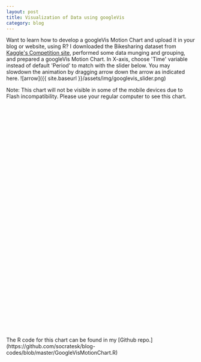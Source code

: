 ```yaml
---
layout: post
title: Visualization of Data using googleVis
category: blog
---
```


Want to learn how to develop a googleVis Motion Chart and upload it in your blog or website, using R? I downloaded the Bikesharing dataset from [Kaggle's Competition site](https://www.kaggle.com/c/bike-sharing-demand/data), performed some data munging and grouping, and prepared a googleVis Motion Chart. In  X-axis, choose 'Time' variable instead of  default 'Period' to match with the slider below. You may slowdown the animation by dragging arrow down the arrow as indicated here. ![arrow]({{ site.baseurl }}/assets/img/googlevis_slider.png)

Note: This chart will not be visible in some of the mobile devices due to Flash incompatibility. Please use your regular computer to see this chart.

<!-- MotionChart generated in R 3.2.2 by googleVis 0.6.0 package -->
<!-- Fri Sep 23 23:35:50 2016 -->

<!-- jsHeader -->
<script type="text/javascript">
 
// jsData 
function gvisDataMotionChartID20b0564f1d98 () {
var data = new google.visualization.DataTable();
var datajson =
[
 [
 "casual",
new Date(2011,0,1),
"casual",
1293861600,
331,
331 
],
[
 "casual",
new Date(2011,0,2),
"casual",
1293948000,
131,
131 
],
[
 "casual",
new Date(2011,0,3),
"casual",
1294034400,
120,
120 
],
[
 "casual",
new Date(2011,0,4),
"casual",
1294120800,
108,
108 
],
[
 "casual",
new Date(2011,0,5),
"casual",
1294207200,
82,
82 
],
[
 "casual",
new Date(2011,0,6),
"casual",
1294293600,
88,
88 
],
[
 "casual",
new Date(2011,0,7),
"casual",
1294380000,
148,
148 
],
[
 "casual",
new Date(2011,0,8),
"casual",
1294466400,
68,
68 
],
[
 "casual",
new Date(2011,0,9),
"casual",
1294552800,
54,
54 
],
[
 "casual",
new Date(2011,0,10),
"casual",
1294639200,
41,
41 
],
[
 "casual",
new Date(2011,0,11),
"casual",
1294725600,
43,
43 
],
[
 "casual",
new Date(2011,0,12),
"casual",
1294812000,
25,
25 
],
[
 "casual",
new Date(2011,0,13),
"casual",
1294898400,
38,
38 
],
[
 "casual",
new Date(2011,0,14),
"casual",
1294984800,
54,
54 
],
[
 "casual",
new Date(2011,0,15),
"casual",
1295071200,
222,
222 
],
[
 "casual",
new Date(2011,0,16),
"casual",
1295157600,
251,
251 
],
[
 "casual",
new Date(2011,0,17),
"casual",
1295244000,
117,
117 
],
[
 "casual",
new Date(2011,0,18),
"casual",
1295330400,
9,
9 
],
[
 "casual",
new Date(2011,0,19),
"casual",
1295416800,
78,
78 
],
[
 "casual",
new Date(2011,1,1),
"casual",
1296540000,
47,
47 
],
[
 "casual",
new Date(2011,1,2),
"casual",
1296626400,
72,
72 
],
[
 "casual",
new Date(2011,1,3),
"casual",
1296712800,
61,
61 
],
[
 "casual",
new Date(2011,1,4),
"casual",
1296799200,
88,
88 
],
[
 "casual",
new Date(2011,1,5),
"casual",
1296885600,
100,
100 
],
[
 "casual",
new Date(2011,1,6),
"casual",
1296972000,
354,
354 
],
[
 "casual",
new Date(2011,1,7),
"casual",
1297058400,
120,
120 
],
[
 "casual",
new Date(2011,1,8),
"casual",
1297144800,
64,
64 
],
[
 "casual",
new Date(2011,1,9),
"casual",
1297231200,
53,
53 
],
[
 "casual",
new Date(2011,1,10),
"casual",
1297317600,
47,
47 
],
[
 "casual",
new Date(2011,1,11),
"casual",
1297404000,
149,
149 
],
[
 "casual",
new Date(2011,1,12),
"casual",
1297490400,
288,
288 
],
[
 "casual",
new Date(2011,1,13),
"casual",
1297576800,
397,
397 
],
[
 "casual",
new Date(2011,1,14),
"casual",
1297663200,
208,
208 
],
[
 "casual",
new Date(2011,1,15),
"casual",
1297749600,
140,
140 
],
[
 "casual",
new Date(2011,1,16),
"casual",
1297836000,
218,
218 
],
[
 "casual",
new Date(2011,1,17),
"casual",
1297922400,
259,
259 
],
[
 "casual",
new Date(2011,1,18),
"casual",
1298008800,
579,
579 
],
[
 "casual",
new Date(2011,1,19),
"casual",
1298095200,
532,
532 
],
[
 "casual",
new Date(2011,2,1),
"casual",
1298959200,
137,
137 
],
[
 "casual",
new Date(2011,2,2),
"casual",
1299045600,
231,
231 
],
[
 "casual",
new Date(2011,2,3),
"casual",
1299132000,
123,
123 
],
[
 "casual",
new Date(2011,2,4),
"casual",
1299218400,
214,
214 
],
[
 "casual",
new Date(2011,2,5),
"casual",
1299304800,
640,
640 
],
[
 "casual",
new Date(2011,2,6),
"casual",
1299391200,
114,
114 
],
[
 "casual",
new Date(2011,2,7),
"casual",
1299477600,
244,
244 
],
[
 "casual",
new Date(2011,2,8),
"casual",
1299564000,
316,
316 
],
[
 "casual",
new Date(2011,2,9),
"casual",
1299650400,
191,
191 
],
[
 "casual",
new Date(2011,2,10),
"casual",
1299736800,
46,
46 
],
[
 "casual",
new Date(2011,2,11),
"casual",
1299823200,
247,
247 
],
[
 "casual",
new Date(2011,2,12),
"casual",
1299909600,
724,
724 
],
[
 "casual",
new Date(2011,2,13),
"casual",
1299996000,
982,
982 
],
[
 "casual",
new Date(2011,2,14),
"casual",
1300078800,
359,
359 
],
[
 "casual",
new Date(2011,2,15),
"casual",
1300165200,
289,
289 
],
[
 "casual",
new Date(2011,2,16),
"casual",
1300251600,
321,
321 
],
[
 "casual",
new Date(2011,2,17),
"casual",
1300338000,
424,
424 
],
[
 "casual",
new Date(2011,2,18),
"casual",
1300424400,
884,
884 
],
[
 "casual",
new Date(2011,2,19),
"casual",
1300510800,
1424,
1424 
],
[
 "casual",
new Date(2011,3,1),
"casual",
1301634000,
307,
307 
],
[
 "casual",
new Date(2011,3,2),
"casual",
1301720400,
898,
898 
],
[
 "casual",
new Date(2011,3,3),
"casual",
1301806800,
1651,
1651 
],
[
 "casual",
new Date(2011,3,4),
"casual",
1301893200,
734,
734 
],
[
 "casual",
new Date(2011,3,5),
"casual",
1301979600,
167,
167 
],
[
 "casual",
new Date(2011,3,6),
"casual",
1302066000,
413,
413 
],
[
 "casual",
new Date(2011,3,7),
"casual",
1302152400,
571,
571 
],
[
 "casual",
new Date(2011,3,8),
"casual",
1302238800,
172,
172 
],
[
 "casual",
new Date(2011,3,9),
"casual",
1302325200,
879,
879 
],
[
 "casual",
new Date(2011,3,10),
"casual",
1302411600,
1188,
1188 
],
[
 "casual",
new Date(2011,3,11),
"casual",
1302498000,
855,
855 
],
[
 "casual",
new Date(2011,3,12),
"casual",
1302584400,
257,
257 
],
[
 "casual",
new Date(2011,3,13),
"casual",
1302670800,
209,
209 
],
[
 "casual",
new Date(2011,3,14),
"casual",
1302757200,
529,
529 
],
[
 "casual",
new Date(2011,3,15),
"casual",
1302843600,
642,
642 
],
[
 "casual",
new Date(2011,3,16),
"casual",
1302930000,
121,
121 
],
[
 "casual",
new Date(2011,3,17),
"casual",
1303016400,
1558,
1558 
],
[
 "casual",
new Date(2011,3,18),
"casual",
1303102800,
669,
669 
],
[
 "casual",
new Date(2011,3,19),
"casual",
1303189200,
409,
409 
],
[
 "casual",
new Date(2011,4,1),
"casual",
1304226000,
1138,
1138 
],
[
 "casual",
new Date(2011,4,2),
"casual",
1304312400,
847,
847 
],
[
 "casual",
new Date(2011,4,3),
"casual",
1304398800,
603,
603 
],
[
 "casual",
new Date(2011,4,4),
"casual",
1304485200,
255,
255 
],
[
 "casual",
new Date(2011,4,5),
"casual",
1304571600,
614,
614 
],
[
 "casual",
new Date(2011,4,6),
"casual",
1304658000,
894,
894 
],
[
 "casual",
new Date(2011,4,7),
"casual",
1304744400,
1612,
1612 
],
[
 "casual",
new Date(2011,4,8),
"casual",
1304830800,
1401,
1401 
],
[
 "casual",
new Date(2011,4,9),
"casual",
1304917200,
664,
664 
],
[
 "casual",
new Date(2011,4,10),
"casual",
1305003600,
694,
694 
],
[
 "casual",
new Date(2011,4,11),
"casual",
1305090000,
550,
550 
],
[
 "casual",
new Date(2011,4,12),
"casual",
1305176400,
695,
695 
],
[
 "casual",
new Date(2011,4,13),
"casual",
1305262800,
692,
692 
],
[
 "casual",
new Date(2011,4,14),
"casual",
1305349200,
902,
902 
],
[
 "casual",
new Date(2011,4,15),
"casual",
1305435600,
1582,
1582 
],
[
 "casual",
new Date(2011,4,16),
"casual",
1305522000,
773,
773 
],
[
 "casual",
new Date(2011,4,17),
"casual",
1305608400,
678,
678 
],
[
 "casual",
new Date(2011,4,18),
"casual",
1305694800,
536,
536 
],
[
 "casual",
new Date(2011,4,19),
"casual",
1305781200,
735,
735 
],
[
 "casual",
new Date(2011,5,1),
"casual",
1306904400,
513,
513 
],
[
 "casual",
new Date(2011,5,2),
"casual",
1306990800,
736,
736 
],
[
 "casual",
new Date(2011,5,3),
"casual",
1307077200,
898,
898 
],
[
 "casual",
new Date(2011,5,4),
"casual",
1307163600,
1869,
1869 
],
[
 "casual",
new Date(2011,5,5),
"casual",
1307250000,
1685,
1685 
],
[
 "casual",
new Date(2011,5,6),
"casual",
1307336400,
673,
673 
],
[
 "casual",
new Date(2011,5,7),
"casual",
1307422800,
763,
763 
],
[
 "casual",
new Date(2011,5,8),
"casual",
1307509200,
676,
676 
],
[
 "casual",
new Date(2011,5,9),
"casual",
1307595600,
563,
563 
],
[
 "casual",
new Date(2011,5,10),
"casual",
1307682000,
815,
815 
],
[
 "casual",
new Date(2011,5,11),
"casual",
1307768400,
1729,
1729 
],
[
 "casual",
new Date(2011,5,12),
"casual",
1307854800,
1467,
1467 
],
[
 "casual",
new Date(2011,5,13),
"casual",
1307941200,
863,
863 
],
[
 "casual",
new Date(2011,5,14),
"casual",
1308027600,
727,
727 
],
[
 "casual",
new Date(2011,5,15),
"casual",
1308114000,
769,
769 
],
[
 "casual",
new Date(2011,5,16),
"casual",
1308200400,
545,
545 
],
[
 "casual",
new Date(2011,5,17),
"casual",
1308286800,
863,
863 
],
[
 "casual",
new Date(2011,5,18),
"casual",
1308373200,
1807,
1807 
],
[
 "casual",
new Date(2011,5,19),
"casual",
1308459600,
1639,
1639 
],
[
 "casual",
new Date(2011,6,1),
"casual",
1309496400,
1246,
1246 
],
[
 "casual",
new Date(2011,6,2),
"casual",
1309582800,
2204,
2204 
],
[
 "casual",
new Date(2011,6,3),
"casual",
1309669200,
2282,
2282 
],
[
 "casual",
new Date(2011,6,4),
"casual",
1309755600,
3065,
3065 
],
[
 "casual",
new Date(2011,6,5),
"casual",
1309842000,
1031,
1031 
],
[
 "casual",
new Date(2011,6,6),
"casual",
1309928400,
784,
784 
],
[
 "casual",
new Date(2011,6,7),
"casual",
1310014800,
754,
754 
],
[
 "casual",
new Date(2011,6,8),
"casual",
1310101200,
692,
692 
],
[
 "casual",
new Date(2011,6,9),
"casual",
1310187600,
1988,
1988 
],
[
 "casual",
new Date(2011,6,10),
"casual",
1310274000,
1743,
1743 
],
[
 "casual",
new Date(2011,6,11),
"casual",
1310360400,
723,
723 
],
[
 "casual",
new Date(2011,6,12),
"casual",
1310446800,
662,
662 
],
[
 "casual",
new Date(2011,6,13),
"casual",
1310533200,
748,
748 
],
[
 "casual",
new Date(2011,6,14),
"casual",
1310619600,
888,
888 
],
[
 "casual",
new Date(2011,6,15),
"casual",
1310706000,
1318,
1318 
],
[
 "casual",
new Date(2011,6,16),
"casual",
1310792400,
2418,
2418 
],
[
 "casual",
new Date(2011,6,17),
"casual",
1310878800,
2006,
2006 
],
[
 "casual",
new Date(2011,6,18),
"casual",
1310965200,
841,
841 
],
[
 "casual",
new Date(2011,6,19),
"casual",
1311051600,
752,
752 
],
[
 "casual",
new Date(2011,7,1),
"casual",
1312174800,
729,
729 
],
[
 "casual",
new Date(2011,7,2),
"casual",
1312261200,
801,
801 
],
[
 "casual",
new Date(2011,7,3),
"casual",
1312347600,
467,
467 
],
[
 "casual",
new Date(2011,7,4),
"casual",
1312434000,
799,
799 
],
[
 "casual",
new Date(2011,7,5),
"casual",
1312520400,
1023,
1023 
],
[
 "casual",
new Date(2011,7,6),
"casual",
1312606800,
1521,
1521 
],
[
 "casual",
new Date(2011,7,7),
"casual",
1312693200,
1298,
1298 
],
[
 "casual",
new Date(2011,7,8),
"casual",
1312779600,
846,
846 
],
[
 "casual",
new Date(2011,7,9),
"casual",
1312866000,
907,
907 
],
[
 "casual",
new Date(2011,7,10),
"casual",
1312952400,
884,
884 
],
[
 "casual",
new Date(2011,7,11),
"casual",
1313038800,
812,
812 
],
[
 "casual",
new Date(2011,7,12),
"casual",
1313125200,
1051,
1051 
],
[
 "casual",
new Date(2011,7,13),
"casual",
1313211600,
1504,
1504 
],
[
 "casual",
new Date(2011,7,14),
"casual",
1313298000,
1338,
1338 
],
[
 "casual",
new Date(2011,7,15),
"casual",
1313384400,
775,
775 
],
[
 "casual",
new Date(2011,7,16),
"casual",
1313470800,
721,
721 
],
[
 "casual",
new Date(2011,7,17),
"casual",
1313557200,
668,
668 
],
[
 "casual",
new Date(2011,7,18),
"casual",
1313643600,
639,
639 
],
[
 "casual",
new Date(2011,7,19),
"casual",
1313730000,
797,
797 
],
[
 "casual",
new Date(2011,8,1),
"casual",
1314853200,
783,
783 
],
[
 "casual",
new Date(2011,8,2),
"casual",
1314939600,
875,
875 
],
[
 "casual",
new Date(2011,8,3),
"casual",
1315026000,
1935,
1935 
],
[
 "casual",
new Date(2011,8,4),
"casual",
1315112400,
2521,
2521 
],
[
 "casual",
new Date(2011,8,5),
"casual",
1315198800,
1236,
1236 
],
[
 "casual",
new Date(2011,8,6),
"casual",
1315285200,
204,
204 
],
[
 "casual",
new Date(2011,8,7),
"casual",
1315371600,
118,
118 
],
[
 "casual",
new Date(2011,8,8),
"casual",
1315458000,
153,
153 
],
[
 "casual",
new Date(2011,8,9),
"casual",
1315544400,
417,
417 
],
[
 "casual",
new Date(2011,8,10),
"casual",
1315630800,
1750,
1750 
],
[
 "casual",
new Date(2011,8,11),
"casual",
1315717200,
1633,
1633 
],
[
 "casual",
new Date(2011,8,12),
"casual",
1315803600,
690,
690 
],
[
 "casual",
new Date(2011,8,13),
"casual",
1315890000,
701,
701 
],
[
 "casual",
new Date(2011,8,14),
"casual",
1315976400,
647,
647 
],
[
 "casual",
new Date(2011,8,15),
"casual",
1316062800,
428,
428 
],
[
 "casual",
new Date(2011,8,16),
"casual",
1316149200,
742,
742 
],
[
 "casual",
new Date(2011,8,17),
"casual",
1316235600,
1434,
1434 
],
[
 "casual",
new Date(2011,8,18),
"casual",
1316322000,
1353,
1353 
],
[
 "casual",
new Date(2011,8,19),
"casual",
1316408400,
691,
691 
],
[
 "casual",
new Date(2011,9,1),
"casual",
1317445200,
480,
480 
],
[
 "casual",
new Date(2011,9,2),
"casual",
1317531600,
616,
616 
],
[
 "casual",
new Date(2011,9,3),
"casual",
1317618000,
330,
330 
],
[
 "casual",
new Date(2011,9,4),
"casual",
1317704400,
486,
486 
],
[
 "casual",
new Date(2011,9,5),
"casual",
1317790800,
559,
559 
],
[
 "casual",
new Date(2011,9,6),
"casual",
1317877200,
639,
639 
],
[
 "casual",
new Date(2011,9,7),
"casual",
1317963600,
949,
949 
],
[
 "casual",
new Date(2011,9,8),
"casual",
1318050000,
2235,
2235 
],
[
 "casual",
new Date(2011,9,9),
"casual",
1318136400,
2397,
2397 
],
[
 "casual",
new Date(2011,9,10),
"casual",
1318222800,
1514,
1514 
],
[
 "casual",
new Date(2011,9,11),
"casual",
1318309200,
667,
667 
],
[
 "casual",
new Date(2011,9,12),
"casual",
1318395600,
217,
217 
],
[
 "casual",
new Date(2011,9,13),
"casual",
1318482000,
290,
290 
],
[
 "casual",
new Date(2011,9,14),
"casual",
1318568400,
529,
529 
],
[
 "casual",
new Date(2011,9,15),
"casual",
1318654800,
1899,
1899 
],
[
 "casual",
new Date(2011,9,16),
"casual",
1318741200,
1748,
1748 
],
[
 "casual",
new Date(2011,9,17),
"casual",
1318827600,
713,
713 
],
[
 "casual",
new Date(2011,9,18),
"casual",
1318914000,
637,
637 
],
[
 "casual",
new Date(2011,9,19),
"casual",
1319000400,
254,
254 
],
[
 "casual",
new Date(2011,10,1),
"casual",
1320123600,
410,
410 
],
[
 "casual",
new Date(2011,10,2),
"casual",
1320210000,
370,
370 
],
[
 "casual",
new Date(2011,10,3),
"casual",
1320296400,
318,
318 
],
[
 "casual",
new Date(2011,10,4),
"casual",
1320382800,
470,
470 
],
[
 "casual",
new Date(2011,10,5),
"casual",
1320469200,
1156,
1156 
],
[
 "casual",
new Date(2011,10,6),
"casual",
1320555600,
952,
952 
],
[
 "casual",
new Date(2011,10,7),
"casual",
1320645600,
373,
373 
],
[
 "casual",
new Date(2011,10,8),
"casual",
1320732000,
376,
376 
],
[
 "casual",
new Date(2011,10,9),
"casual",
1320818400,
305,
305 
],
[
 "casual",
new Date(2011,10,10),
"casual",
1320904800,
190,
190 
],
[
 "casual",
new Date(2011,10,11),
"casual",
1320991200,
440,
440 
],
[
 "casual",
new Date(2011,10,12),
"casual",
1321077600,
1275,
1275 
],
[
 "casual",
new Date(2011,10,13),
"casual",
1321164000,
1004,
1004 
],
[
 "casual",
new Date(2011,10,14),
"casual",
1321250400,
595,
595 
],
[
 "casual",
new Date(2011,10,15),
"casual",
1321336800,
449,
449 
],
[
 "casual",
new Date(2011,10,16),
"casual",
1321423200,
145,
145 
],
[
 "casual",
new Date(2011,10,17),
"casual",
1321509600,
139,
139 
],
[
 "casual",
new Date(2011,10,18),
"casual",
1321596000,
245,
245 
],
[
 "casual",
new Date(2011,10,19),
"casual",
1321682400,
943,
943 
],
[
 "casual",
new Date(2011,11,1),
"casual",
1322719200,
182,
182 
],
[
 "casual",
new Date(2011,11,2),
"casual",
1322805600,
268,
268 
],
[
 "casual",
new Date(2011,11,3),
"casual",
1322892000,
706,
706 
],
[
 "casual",
new Date(2011,11,4),
"casual",
1322978400,
634,
634 
],
[
 "casual",
new Date(2011,11,5),
"casual",
1323064800,
233,
233 
],
[
 "casual",
new Date(2011,11,6),
"casual",
1323151200,
126,
126 
],
[
 "casual",
new Date(2011,11,7),
"casual",
1323237600,
50,
50 
],
[
 "casual",
new Date(2011,11,8),
"casual",
1323324000,
150,
150 
],
[
 "casual",
new Date(2011,11,9),
"casual",
1323410400,
261,
261 
],
[
 "casual",
new Date(2011,11,10),
"casual",
1323496800,
502,
502 
],
[
 "casual",
new Date(2011,11,11),
"casual",
1323583200,
377,
377 
],
[
 "casual",
new Date(2011,11,12),
"casual",
1323669600,
143,
143 
],
[
 "casual",
new Date(2011,11,13),
"casual",
1323756000,
155,
155 
],
[
 "casual",
new Date(2011,11,14),
"casual",
1323842400,
178,
178 
],
[
 "casual",
new Date(2011,11,15),
"casual",
1323928800,
181,
181 
],
[
 "casual",
new Date(2011,11,16),
"casual",
1324015200,
178,
178 
],
[
 "casual",
new Date(2011,11,17),
"casual",
1324101600,
275,
275 
],
[
 "casual",
new Date(2011,11,18),
"casual",
1324188000,
220,
220 
],
[
 "casual",
new Date(2011,11,19),
"casual",
1324274400,
260,
260 
],
[
 "casual",
new Date(2012,0,1),
"casual",
1325397600,
686,
686 
],
[
 "casual",
new Date(2012,0,2),
"casual",
1325484000,
244,
244 
],
[
 "casual",
new Date(2012,0,3),
"casual",
1325570400,
89,
89 
],
[
 "casual",
new Date(2012,0,4),
"casual",
1325656800,
95,
95 
],
[
 "casual",
new Date(2012,0,5),
"casual",
1325743200,
140,
140 
],
[
 "casual",
new Date(2012,0,6),
"casual",
1325829600,
307,
307 
],
[
 "casual",
new Date(2012,0,7),
"casual",
1325916000,
1070,
1070 
],
[
 "casual",
new Date(2012,0,8),
"casual",
1326002400,
599,
599 
],
[
 "casual",
new Date(2012,0,9),
"casual",
1326088800,
106,
106 
],
[
 "casual",
new Date(2012,0,10),
"casual",
1326175200,
173,
173 
],
[
 "casual",
new Date(2012,0,11),
"casual",
1326261600,
92,
92 
],
[
 "casual",
new Date(2012,0,12),
"casual",
1326348000,
269,
269 
],
[
 "casual",
new Date(2012,0,13),
"casual",
1326434400,
174,
174 
],
[
 "casual",
new Date(2012,0,14),
"casual",
1326520800,
333,
333 
],
[
 "casual",
new Date(2012,0,15),
"casual",
1326607200,
284,
284 
],
[
 "casual",
new Date(2012,0,16),
"casual",
1326693600,
217,
217 
],
[
 "casual",
new Date(2012,0,17),
"casual",
1326780000,
127,
127 
],
[
 "casual",
new Date(2012,0,18),
"casual",
1326866400,
109,
109 
],
[
 "casual",
new Date(2012,0,19),
"casual",
1326952800,
130,
130 
],
[
 "casual",
new Date(2012,1,1),
"casual",
1328076000,
304,
304 
],
[
 "casual",
new Date(2012,1,2),
"casual",
1328162400,
190,
190 
],
[
 "casual",
new Date(2012,1,3),
"casual",
1328248800,
310,
310 
],
[
 "casual",
new Date(2012,1,4),
"casual",
1328335200,
384,
384 
],
[
 "casual",
new Date(2012,1,5),
"casual",
1328421600,
318,
318 
],
[
 "casual",
new Date(2012,1,6),
"casual",
1328508000,
206,
206 
],
[
 "casual",
new Date(2012,1,7),
"casual",
1328594400,
199,
199 
],
[
 "casual",
new Date(2012,1,8),
"casual",
1328680800,
109,
109 
],
[
 "casual",
new Date(2012,1,9),
"casual",
1328767200,
163,
163 
],
[
 "casual",
new Date(2012,1,10),
"casual",
1328853600,
227,
227 
],
[
 "casual",
new Date(2012,1,11),
"casual",
1328940000,
192,
192 
],
[
 "casual",
new Date(2012,1,12),
"casual",
1329026400,
73,
73 
],
[
 "casual",
new Date(2012,1,13),
"casual",
1329112800,
94,
94 
],
[
 "casual",
new Date(2012,1,14),
"casual",
1329199200,
135,
135 
],
[
 "casual",
new Date(2012,1,15),
"casual",
1329285600,
141,
141 
],
[
 "casual",
new Date(2012,1,16),
"casual",
1329372000,
74,
74 
],
[
 "casual",
new Date(2012,1,17),
"casual",
1329458400,
349,
349 
],
[
 "casual",
new Date(2012,1,18),
"casual",
1329544800,
1435,
1435 
],
[
 "casual",
new Date(2012,1,19),
"casual",
1329631200,
618,
618 
],
[
 "casual",
new Date(2012,2,1),
"casual",
1330581600,
325,
325 
],
[
 "casual",
new Date(2012,2,2),
"casual",
1330668000,
246,
246 
],
[
 "casual",
new Date(2012,2,3),
"casual",
1330754400,
956,
956 
],
[
 "casual",
new Date(2012,2,4),
"casual",
1330840800,
710,
710 
],
[
 "casual",
new Date(2012,2,5),
"casual",
1330927200,
203,
203 
],
[
 "casual",
new Date(2012,2,6),
"casual",
1331013600,
221,
221 
],
[
 "casual",
new Date(2012,2,7),
"casual",
1331100000,
432,
432 
],
[
 "casual",
new Date(2012,2,8),
"casual",
1331186400,
486,
486 
],
[
 "casual",
new Date(2012,2,9),
"casual",
1331272800,
447,
447 
],
[
 "casual",
new Date(2012,2,10),
"casual",
1331359200,
968,
968 
],
[
 "casual",
new Date(2012,2,11),
"casual",
1331445600,
1658,
1658 
],
[
 "casual",
new Date(2012,2,12),
"casual",
1331528400,
838,
838 
],
[
 "casual",
new Date(2012,2,13),
"casual",
1331614800,
762,
762 
],
[
 "casual",
new Date(2012,2,14),
"casual",
1331701200,
997,
997 
],
[
 "casual",
new Date(2012,2,15),
"casual",
1331787600,
1005,
1005 
],
[
 "casual",
new Date(2012,2,16),
"casual",
1331874000,
548,
548 
],
[
 "casual",
new Date(2012,2,17),
"casual",
1331960400,
3155,
3155 
],
[
 "casual",
new Date(2012,2,18),
"casual",
1332046800,
2207,
2207 
],
[
 "casual",
new Date(2012,2,19),
"casual",
1332133200,
982,
982 
],
[
 "casual",
new Date(2012,3,1),
"casual",
1333256400,
2347,
2347 
],
[
 "casual",
new Date(2012,3,2),
"casual",
1333342800,
1208,
1208 
],
[
 "casual",
new Date(2012,3,3),
"casual",
1333429200,
1348,
1348 
],
[
 "casual",
new Date(2012,3,4),
"casual",
1333515600,
1058,
1058 
],
[
 "casual",
new Date(2012,3,5),
"casual",
1333602000,
1192,
1192 
],
[
 "casual",
new Date(2012,3,6),
"casual",
1333688400,
1807,
1807 
],
[
 "casual",
new Date(2012,3,7),
"casual",
1333774800,
3252,
3252 
],
[
 "casual",
new Date(2012,3,8),
"casual",
1333861200,
2230,
2230 
],
[
 "casual",
new Date(2012,3,9),
"casual",
1333947600,
905,
905 
],
[
 "casual",
new Date(2012,3,10),
"casual",
1334034000,
819,
819 
],
[
 "casual",
new Date(2012,3,11),
"casual",
1334120400,
482,
482 
],
[
 "casual",
new Date(2012,3,12),
"casual",
1334206800,
663,
663 
],
[
 "casual",
new Date(2012,3,13),
"casual",
1334293200,
1252,
1252 
],
[
 "casual",
new Date(2012,3,14),
"casual",
1334379600,
2795,
2795 
],
[
 "casual",
new Date(2012,3,15),
"casual",
1334466000,
2846,
2846 
],
[
 "casual",
new Date(2012,3,16),
"casual",
1334552400,
1198,
1198 
],
[
 "casual",
new Date(2012,3,17),
"casual",
1334638800,
989,
989 
],
[
 "casual",
new Date(2012,3,18),
"casual",
1334725200,
347,
347 
],
[
 "casual",
new Date(2012,3,19),
"casual",
1334811600,
846,
846 
],
[
 "casual",
new Date(2012,4,1),
"casual",
1335848400,
653,
653 
],
[
 "casual",
new Date(2012,4,2),
"casual",
1335934800,
667,
667 
],
[
 "casual",
new Date(2012,4,3),
"casual",
1336021200,
764,
764 
],
[
 "casual",
new Date(2012,4,4),
"casual",
1336107600,
1069,
1069 
],
[
 "casual",
new Date(2012,4,5),
"casual",
1336194000,
2496,
2496 
],
[
 "casual",
new Date(2012,4,6),
"casual",
1336280400,
2135,
2135 
],
[
 "casual",
new Date(2012,4,7),
"casual",
1336366800,
1008,
1008 
],
[
 "casual",
new Date(2012,4,8),
"casual",
1336453200,
738,
738 
],
[
 "casual",
new Date(2012,4,9),
"casual",
1336539600,
620,
620 
],
[
 "casual",
new Date(2012,4,10),
"casual",
1336626000,
1026,
1026 
],
[
 "casual",
new Date(2012,4,11),
"casual",
1336712400,
1319,
1319 
],
[
 "casual",
new Date(2012,4,12),
"casual",
1336798800,
2622,
2622 
],
[
 "casual",
new Date(2012,4,13),
"casual",
1336885200,
2172,
2172 
],
[
 "casual",
new Date(2012,4,14),
"casual",
1336971600,
342,
342 
],
[
 "casual",
new Date(2012,4,15),
"casual",
1337058000,
625,
625 
],
[
 "casual",
new Date(2012,4,16),
"casual",
1337144400,
991,
991 
],
[
 "casual",
new Date(2012,4,17),
"casual",
1337230800,
1242,
1242 
],
[
 "casual",
new Date(2012,4,18),
"casual",
1337317200,
1521,
1521 
],
[
 "casual",
new Date(2012,4,19),
"casual",
1337403600,
3410,
3410 
],
[
 "casual",
new Date(2012,5,1),
"casual",
1338526800,
533,
533 
],
[
 "casual",
new Date(2012,5,2),
"casual",
1338613200,
2795,
2795 
],
[
 "casual",
new Date(2012,5,3),
"casual",
1338699600,
2494,
2494 
],
[
 "casual",
new Date(2012,5,4),
"casual",
1338786000,
1071,
1071 
],
[
 "casual",
new Date(2012,5,5),
"casual",
1338872400,
968,
968 
],
[
 "casual",
new Date(2012,5,6),
"casual",
1338958800,
1027,
1027 
],
[
 "casual",
new Date(2012,5,7),
"casual",
1339045200,
1038,
1038 
],
[
 "casual",
new Date(2012,5,8),
"casual",
1339131600,
1488,
1488 
],
[
 "casual",
new Date(2012,5,9),
"casual",
1339218000,
2708,
2708 
],
[
 "casual",
new Date(2012,5,10),
"casual",
1339304400,
2224,
2224 
],
[
 "casual",
new Date(2012,5,11),
"casual",
1339390800,
1017,
1017 
],
[
 "casual",
new Date(2012,5,12),
"casual",
1339477200,
477,
477 
],
[
 "casual",
new Date(2012,5,13),
"casual",
1339563600,
1173,
1173 
],
[
 "casual",
new Date(2012,5,14),
"casual",
1339650000,
1180,
1180 
],
[
 "casual",
new Date(2012,5,15),
"casual",
1339736400,
1563,
1563 
],
[
 "casual",
new Date(2012,5,16),
"casual",
1339822800,
2963,
2963 
],
[
 "casual",
new Date(2012,5,17),
"casual",
1339909200,
2634,
2634 
],
[
 "casual",
new Date(2012,5,18),
"casual",
1339995600,
653,
653 
],
[
 "casual",
new Date(2012,5,19),
"casual",
1340082000,
968,
968 
],
[
 "casual",
new Date(2012,6,1),
"casual",
1341118800,
1421,
1421 
],
[
 "casual",
new Date(2012,6,2),
"casual",
1341205200,
904,
904 
],
[
 "casual",
new Date(2012,6,3),
"casual",
1341291600,
1052,
1052 
],
[
 "casual",
new Date(2012,6,4),
"casual",
1341378000,
2562,
2562 
],
[
 "casual",
new Date(2012,6,5),
"casual",
1341464400,
1405,
1405 
],
[
 "casual",
new Date(2012,6,6),
"casual",
1341550800,
1366,
1366 
],
[
 "casual",
new Date(2012,6,7),
"casual",
1341637200,
1448,
1448 
],
[
 "casual",
new Date(2012,6,8),
"casual",
1341723600,
1203,
1203 
],
[
 "casual",
new Date(2012,6,9),
"casual",
1341810000,
998,
998 
],
[
 "casual",
new Date(2012,6,10),
"casual",
1341896400,
954,
954 
],
[
 "casual",
new Date(2012,6,11),
"casual",
1341982800,
975,
975 
],
[
 "casual",
new Date(2012,6,12),
"casual",
1342069200,
1032,
1032 
],
[
 "casual",
new Date(2012,6,13),
"casual",
1342155600,
1511,
1511 
],
[
 "casual",
new Date(2012,6,14),
"casual",
1342242000,
2355,
2355 
],
[
 "casual",
new Date(2012,6,15),
"casual",
1342328400,
1920,
1920 
],
[
 "casual",
new Date(2012,6,16),
"casual",
1342414800,
1088,
1088 
],
[
 "casual",
new Date(2012,6,17),
"casual",
1342501200,
921,
921 
],
[
 "casual",
new Date(2012,6,18),
"casual",
1342587600,
799,
799 
],
[
 "casual",
new Date(2012,6,19),
"casual",
1342674000,
888,
888 
],
[
 "casual",
new Date(2012,7,1),
"casual",
1343797200,
1074,
1074 
],
[
 "casual",
new Date(2012,7,2),
"casual",
1343883600,
983,
983 
],
[
 "casual",
new Date(2012,7,3),
"casual",
1343970000,
1328,
1328 
],
[
 "casual",
new Date(2012,7,4),
"casual",
1344056400,
2345,
2345 
],
[
 "casual",
new Date(2012,7,5),
"casual",
1344142800,
1707,
1707 
],
[
 "casual",
new Date(2012,7,6),
"casual",
1344229200,
1233,
1233 
],
[
 "casual",
new Date(2012,7,7),
"casual",
1344315600,
1278,
1278 
],
[
 "casual",
new Date(2012,7,8),
"casual",
1344402000,
1263,
1263 
],
[
 "casual",
new Date(2012,7,9),
"casual",
1344488400,
1196,
1196 
],
[
 "casual",
new Date(2012,7,10),
"casual",
1344574800,
1065,
1065 
],
[
 "casual",
new Date(2012,7,11),
"casual",
1344661200,
2247,
2247 
],
[
 "casual",
new Date(2012,7,12),
"casual",
1344747600,
2182,
2182 
],
[
 "casual",
new Date(2012,7,13),
"casual",
1344834000,
1207,
1207 
],
[
 "casual",
new Date(2012,7,14),
"casual",
1344920400,
1128,
1128 
],
[
 "casual",
new Date(2012,7,15),
"casual",
1345006800,
1198,
1198 
],
[
 "casual",
new Date(2012,7,16),
"casual",
1345093200,
1338,
1338 
],
[
 "casual",
new Date(2012,7,17),
"casual",
1345179600,
1483,
1483 
],
[
 "casual",
new Date(2012,7,18),
"casual",
1345266000,
2827,
2827 
],
[
 "casual",
new Date(2012,7,19),
"casual",
1345352400,
1208,
1208 
],
[
 "casual",
new Date(2012,8,1),
"casual",
1346475600,
2352,
2352 
],
[
 "casual",
new Date(2012,8,2),
"casual",
1346562000,
2613,
2613 
],
[
 "casual",
new Date(2012,8,3),
"casual",
1346648400,
1965,
1965 
],
[
 "casual",
new Date(2012,8,4),
"casual",
1346734800,
867,
867 
],
[
 "casual",
new Date(2012,8,5),
"casual",
1346821200,
832,
832 
],
[
 "casual",
new Date(2012,8,6),
"casual",
1346907600,
611,
611 
],
[
 "casual",
new Date(2012,8,7),
"casual",
1346994000,
1045,
1045 
],
[
 "casual",
new Date(2012,8,8),
"casual",
1347080400,
1557,
1557 
],
[
 "casual",
new Date(2012,8,9),
"casual",
1347166800,
2570,
2570 
],
[
 "casual",
new Date(2012,8,10),
"casual",
1347253200,
1118,
1118 
],
[
 "casual",
new Date(2012,8,11),
"casual",
1347339600,
1070,
1070 
],
[
 "casual",
new Date(2012,8,12),
"casual",
1347426000,
1050,
1050 
],
[
 "casual",
new Date(2012,8,13),
"casual",
1347512400,
1054,
1054 
],
[
 "casual",
new Date(2012,8,14),
"casual",
1347598800,
1379,
1379 
],
[
 "casual",
new Date(2012,8,15),
"casual",
1347685200,
3160,
3160 
],
[
 "casual",
new Date(2012,8,16),
"casual",
1347771600,
2166,
2166 
],
[
 "casual",
new Date(2012,8,17),
"casual",
1347858000,
1022,
1022 
],
[
 "casual",
new Date(2012,8,18),
"casual",
1347944400,
371,
371 
],
[
 "casual",
new Date(2012,8,19),
"casual",
1348030800,
788,
788 
],
[
 "casual",
new Date(2012,9,1),
"casual",
1349067600,
763,
763 
],
[
 "casual",
new Date(2012,9,2),
"casual",
1349154000,
315,
315 
],
[
 "casual",
new Date(2012,9,3),
"casual",
1349240400,
728,
728 
],
[
 "casual",
new Date(2012,9,4),
"casual",
1349326800,
891,
891 
],
[
 "casual",
new Date(2012,9,5),
"casual",
1349413200,
1516,
1516 
],
[
 "casual",
new Date(2012,9,6),
"casual",
1349499600,
3031,
3031 
],
[
 "casual",
new Date(2012,9,7),
"casual",
1349586000,
781,
781 
],
[
 "casual",
new Date(2012,9,8),
"casual",
1349672400,
874,
874 
],
[
 "casual",
new Date(2012,9,9),
"casual",
1349758800,
601,
601 
],
[
 "casual",
new Date(2012,9,10),
"casual",
1349845200,
780,
780 
],
[
 "casual",
new Date(2012,9,11),
"casual",
1349931600,
834,
834 
],
[
 "casual",
new Date(2012,9,12),
"casual",
1350018000,
1060,
1060 
],
[
 "casual",
new Date(2012,9,13),
"casual",
1350104400,
2252,
2252 
],
[
 "casual",
new Date(2012,9,14),
"casual",
1350190800,
2080,
2080 
],
[
 "casual",
new Date(2012,9,15),
"casual",
1350277200,
760,
760 
],
[
 "casual",
new Date(2012,9,16),
"casual",
1350363600,
922,
922 
],
[
 "casual",
new Date(2012,9,17),
"casual",
1350450000,
979,
979 
],
[
 "casual",
new Date(2012,9,18),
"casual",
1350536400,
1008,
1008 
],
[
 "casual",
new Date(2012,9,19),
"casual",
1350622800,
753,
753 
],
[
 "casual",
new Date(2012,10,1),
"casual",
1351746000,
466,
466 
],
[
 "casual",
new Date(2012,10,2),
"casual",
1351832400,
618,
618 
],
[
 "casual",
new Date(2012,10,3),
"casual",
1351918800,
1029,
1029 
],
[
 "casual",
new Date(2012,10,4),
"casual",
1352005200,
1201,
1201 
],
[
 "casual",
new Date(2012,10,5),
"casual",
1352095200,
378,
378 
],
[
 "casual",
new Date(2012,10,6),
"casual",
1352181600,
466,
466 
],
[
 "casual",
new Date(2012,10,7),
"casual",
1352268000,
326,
326 
],
[
 "casual",
new Date(2012,10,8),
"casual",
1352354400,
340,
340 
],
[
 "casual",
new Date(2012,10,9),
"casual",
1352440800,
709,
709 
],
[
 "casual",
new Date(2012,10,10),
"casual",
1352527200,
2090,
2090 
],
[
 "casual",
new Date(2012,10,11),
"casual",
1352613600,
2290,
2290 
],
[
 "casual",
new Date(2012,10,12),
"casual",
1352700000,
1097,
1097 
],
[
 "casual",
new Date(2012,10,13),
"casual",
1352786400,
327,
327 
],
[
 "casual",
new Date(2012,10,14),
"casual",
1352872800,
373,
373 
],
[
 "casual",
new Date(2012,10,15),
"casual",
1352959200,
320,
320 
],
[
 "casual",
new Date(2012,10,16),
"casual",
1353045600,
484,
484 
],
[
 "casual",
new Date(2012,10,17),
"casual",
1353132000,
1313,
1313 
],
[
 "casual",
new Date(2012,10,18),
"casual",
1353218400,
922,
922 
],
[
 "casual",
new Date(2012,10,19),
"casual",
1353304800,
449,
449 
],
[
 "casual",
new Date(2012,11,1),
"casual",
1354341600,
951,
951 
],
[
 "casual",
new Date(2012,11,2),
"casual",
1354428000,
892,
892 
],
[
 "casual",
new Date(2012,11,3),
"casual",
1354514400,
555,
555 
],
[
 "casual",
new Date(2012,11,4),
"casual",
1354600800,
551,
551 
],
[
 "casual",
new Date(2012,11,5),
"casual",
1354687200,
331,
331 
],
[
 "casual",
new Date(2012,11,6),
"casual",
1354773600,
340,
340 
],
[
 "casual",
new Date(2012,11,7),
"casual",
1354860000,
349,
349 
],
[
 "casual",
new Date(2012,11,8),
"casual",
1354946400,
1153,
1153 
],
[
 "casual",
new Date(2012,11,9),
"casual",
1355032800,
441,
441 
],
[
 "casual",
new Date(2012,11,10),
"casual",
1355119200,
329,
329 
],
[
 "casual",
new Date(2012,11,11),
"casual",
1355205600,
282,
282 
],
[
 "casual",
new Date(2012,11,12),
"casual",
1355292000,
310,
310 
],
[
 "casual",
new Date(2012,11,13),
"casual",
1355378400,
425,
425 
],
[
 "casual",
new Date(2012,11,14),
"casual",
1355464800,
429,
429 
],
[
 "casual",
new Date(2012,11,15),
"casual",
1355551200,
767,
767 
],
[
 "casual",
new Date(2012,11,16),
"casual",
1355637600,
538,
538 
],
[
 "casual",
new Date(2012,11,17),
"casual",
1355724000,
212,
212 
],
[
 "casual",
new Date(2012,11,18),
"casual",
1355810400,
433,
433 
],
[
 "casual",
new Date(2012,11,19),
"casual",
1355896800,
333,
333 
],
[
 "registered",
new Date(2011,0,1),
"registered",
1293861600,
654,
654 
],
[
 "registered",
new Date(2011,0,2),
"registered",
1293948000,
670,
670 
],
[
 "registered",
new Date(2011,0,3),
"registered",
1294034400,
1229,
1229 
],
[
 "registered",
new Date(2011,0,4),
"registered",
1294120800,
1454,
1454 
],
[
 "registered",
new Date(2011,0,5),
"registered",
1294207200,
1518,
1518 
],
[
 "registered",
new Date(2011,0,6),
"registered",
1294293600,
1518,
1518 
],
[
 "registered",
new Date(2011,0,7),
"registered",
1294380000,
1362,
1362 
],
[
 "registered",
new Date(2011,0,8),
"registered",
1294466400,
891,
891 
],
[
 "registered",
new Date(2011,0,9),
"registered",
1294552800,
768,
768 
],
[
 "registered",
new Date(2011,0,10),
"registered",
1294639200,
1280,
1280 
],
[
 "registered",
new Date(2011,0,11),
"registered",
1294725600,
1220,
1220 
],
[
 "registered",
new Date(2011,0,12),
"registered",
1294812000,
1137,
1137 
],
[
 "registered",
new Date(2011,0,13),
"registered",
1294898400,
1368,
1368 
],
[
 "registered",
new Date(2011,0,14),
"registered",
1294984800,
1367,
1367 
],
[
 "registered",
new Date(2011,0,15),
"registered",
1295071200,
1026,
1026 
],
[
 "registered",
new Date(2011,0,16),
"registered",
1295157600,
953,
953 
],
[
 "registered",
new Date(2011,0,17),
"registered",
1295244000,
883,
883 
],
[
 "registered",
new Date(2011,0,18),
"registered",
1295330400,
674,
674 
],
[
 "registered",
new Date(2011,0,19),
"registered",
1295416800,
1572,
1572 
],
[
 "registered",
new Date(2011,1,1),
"registered",
1296540000,
1313,
1313 
],
[
 "registered",
new Date(2011,1,2),
"registered",
1296626400,
1454,
1454 
],
[
 "registered",
new Date(2011,1,3),
"registered",
1296712800,
1489,
1489 
],
[
 "registered",
new Date(2011,1,4),
"registered",
1296799200,
1620,
1620 
],
[
 "registered",
new Date(2011,1,5),
"registered",
1296885600,
905,
905 
],
[
 "registered",
new Date(2011,1,6),
"registered",
1296972000,
1269,
1269 
],
[
 "registered",
new Date(2011,1,7),
"registered",
1297058400,
1592,
1592 
],
[
 "registered",
new Date(2011,1,8),
"registered",
1297144800,
1466,
1466 
],
[
 "registered",
new Date(2011,1,9),
"registered",
1297231200,
1552,
1552 
],
[
 "registered",
new Date(2011,1,10),
"registered",
1297317600,
1491,
1491 
],
[
 "registered",
new Date(2011,1,11),
"registered",
1297404000,
1597,
1597 
],
[
 "registered",
new Date(2011,1,12),
"registered",
1297490400,
1184,
1184 
],
[
 "registered",
new Date(2011,1,13),
"registered",
1297576800,
1192,
1192 
],
[
 "registered",
new Date(2011,1,14),
"registered",
1297663200,
1705,
1705 
],
[
 "registered",
new Date(2011,1,15),
"registered",
1297749600,
1675,
1675 
],
[
 "registered",
new Date(2011,1,16),
"registered",
1297836000,
1897,
1897 
],
[
 "registered",
new Date(2011,1,17),
"registered",
1297922400,
2216,
2216 
],
[
 "registered",
new Date(2011,1,18),
"registered",
1298008800,
2348,
2348 
],
[
 "registered",
new Date(2011,1,19),
"registered",
1298095200,
1103,
1103 
],
[
 "registered",
new Date(2011,2,1),
"registered",
1298959200,
1714,
1714 
],
[
 "registered",
new Date(2011,2,2),
"registered",
1299045600,
1903,
1903 
],
[
 "registered",
new Date(2011,2,3),
"registered",
1299132000,
1562,
1562 
],
[
 "registered",
new Date(2011,2,4),
"registered",
1299218400,
1730,
1730 
],
[
 "registered",
new Date(2011,2,5),
"registered",
1299304800,
1437,
1437 
],
[
 "registered",
new Date(2011,2,6),
"registered",
1299391200,
491,
491 
],
[
 "registered",
new Date(2011,2,7),
"registered",
1299477600,
1628,
1628 
],
[
 "registered",
new Date(2011,2,8),
"registered",
1299564000,
1817,
1817 
],
[
 "registered",
new Date(2011,2,9),
"registered",
1299650400,
1700,
1700 
],
[
 "registered",
new Date(2011,2,10),
"registered",
1299736800,
577,
577 
],
[
 "registered",
new Date(2011,2,11),
"registered",
1299823200,
1730,
1730 
],
[
 "registered",
new Date(2011,2,12),
"registered",
1299909600,
1408,
1408 
],
[
 "registered",
new Date(2011,2,13),
"registered",
1299996000,
1435,
1435 
],
[
 "registered",
new Date(2011,2,14),
"registered",
1300078800,
1687,
1687 
],
[
 "registered",
new Date(2011,2,15),
"registered",
1300165200,
1767,
1767 
],
[
 "registered",
new Date(2011,2,16),
"registered",
1300251600,
1871,
1871 
],
[
 "registered",
new Date(2011,2,17),
"registered",
1300338000,
2320,
2320 
],
[
 "registered",
new Date(2011,2,18),
"registered",
1300424400,
2355,
2355 
],
[
 "registered",
new Date(2011,2,19),
"registered",
1300510800,
1693,
1693 
],
[
 "registered",
new Date(2011,3,1),
"registered",
1301634000,
1920,
1920 
],
[
 "registered",
new Date(2011,3,2),
"registered",
1301720400,
1354,
1354 
],
[
 "registered",
new Date(2011,3,3),
"registered",
1301806800,
1598,
1598 
],
[
 "registered",
new Date(2011,3,4),
"registered",
1301893200,
2381,
2381 
],
[
 "registered",
new Date(2011,3,5),
"registered",
1301979600,
1628,
1628 
],
[
 "registered",
new Date(2011,3,6),
"registered",
1302066000,
2395,
2395 
],
[
 "registered",
new Date(2011,3,7),
"registered",
1302152400,
2570,
2570 
],
[
 "registered",
new Date(2011,3,8),
"registered",
1302238800,
1299,
1299 
],
[
 "registered",
new Date(2011,3,9),
"registered",
1302325200,
1576,
1576 
],
[
 "registered",
new Date(2011,3,10),
"registered",
1302411600,
1707,
1707 
],
[
 "registered",
new Date(2011,3,11),
"registered",
1302498000,
2493,
2493 
],
[
 "registered",
new Date(2011,3,12),
"registered",
1302584400,
1777,
1777 
],
[
 "registered",
new Date(2011,3,13),
"registered",
1302670800,
1953,
1953 
],
[
 "registered",
new Date(2011,3,14),
"registered",
1302757200,
2738,
2738 
],
[
 "registered",
new Date(2011,3,15),
"registered",
1302843600,
2484,
2484 
],
[
 "registered",
new Date(2011,3,16),
"registered",
1302930000,
674,
674 
],
[
 "registered",
new Date(2011,3,17),
"registered",
1303016400,
2186,
2186 
],
[
 "registered",
new Date(2011,3,18),
"registered",
1303102800,
2760,
2760 
],
[
 "registered",
new Date(2011,3,19),
"registered",
1303189200,
2795,
2795 
],
[
 "registered",
new Date(2011,4,1),
"registered",
1304226000,
2213,
2213 
],
[
 "registered",
new Date(2011,4,2),
"registered",
1304312400,
3554,
3554 
],
[
 "registered",
new Date(2011,4,3),
"registered",
1304398800,
3848,
3848 
],
[
 "registered",
new Date(2011,4,4),
"registered",
1304485200,
2378,
2378 
],
[
 "registered",
new Date(2011,4,5),
"registered",
1304571600,
3819,
3819 
],
[
 "registered",
new Date(2011,4,6),
"registered",
1304658000,
3714,
3714 
],
[
 "registered",
new Date(2011,4,7),
"registered",
1304744400,
3102,
3102 
],
[
 "registered",
new Date(2011,4,8),
"registered",
1304830800,
2932,
2932 
],
[
 "registered",
new Date(2011,4,9),
"registered",
1304917200,
3698,
3698 
],
[
 "registered",
new Date(2011,4,10),
"registered",
1305003600,
4109,
4109 
],
[
 "registered",
new Date(2011,4,11),
"registered",
1305090000,
3632,
3632 
],
[
 "registered",
new Date(2011,4,12),
"registered",
1305176400,
4169,
4169 
],
[
 "registered",
new Date(2011,4,13),
"registered",
1305262800,
3413,
3413 
],
[
 "registered",
new Date(2011,4,14),
"registered",
1305349200,
2507,
2507 
],
[
 "registered",
new Date(2011,4,15),
"registered",
1305435600,
2971,
2971 
],
[
 "registered",
new Date(2011,4,16),
"registered",
1305522000,
3185,
3185 
],
[
 "registered",
new Date(2011,4,17),
"registered",
1305608400,
3445,
3445 
],
[
 "registered",
new Date(2011,4,18),
"registered",
1305694800,
3319,
3319 
],
[
 "registered",
new Date(2011,4,19),
"registered",
1305781200,
3840,
3840 
],
[
 "registered",
new Date(2011,5,1),
"registered",
1306904400,
3461,
3461 
],
[
 "registered",
new Date(2011,5,2),
"registered",
1306990800,
4232,
4232 
],
[
 "registered",
new Date(2011,5,3),
"registered",
1307077200,
4414,
4414 
],
[
 "registered",
new Date(2011,5,4),
"registered",
1307163600,
3473,
3473 
],
[
 "registered",
new Date(2011,5,5),
"registered",
1307250000,
3221,
3221 
],
[
 "registered",
new Date(2011,5,6),
"registered",
1307336400,
3875,
3875 
],
[
 "registered",
new Date(2011,5,7),
"registered",
1307422800,
4070,
4070 
],
[
 "registered",
new Date(2011,5,8),
"registered",
1307509200,
3725,
3725 
],
[
 "registered",
new Date(2011,5,9),
"registered",
1307595600,
3352,
3352 
],
[
 "registered",
new Date(2011,5,10),
"registered",
1307682000,
3771,
3771 
],
[
 "registered",
new Date(2011,5,11),
"registered",
1307768400,
3237,
3237 
],
[
 "registered",
new Date(2011,5,12),
"registered",
1307854800,
2993,
2993 
],
[
 "registered",
new Date(2011,5,13),
"registered",
1307941200,
4157,
4157 
],
[
 "registered",
new Date(2011,5,14),
"registered",
1308027600,
4164,
4164 
],
[
 "registered",
new Date(2011,5,15),
"registered",
1308114000,
4411,
4411 
],
[
 "registered",
new Date(2011,5,16),
"registered",
1308200400,
3222,
3222 
],
[
 "registered",
new Date(2011,5,17),
"registered",
1308286800,
3981,
3981 
],
[
 "registered",
new Date(2011,5,18),
"registered",
1308373200,
3312,
3312 
],
[
 "registered",
new Date(2011,5,19),
"registered",
1308459600,
3105,
3105 
],
[
 "registered",
new Date(2011,6,1),
"registered",
1309496400,
4116,
4116 
],
[
 "registered",
new Date(2011,6,2),
"registered",
1309582800,
2915,
2915 
],
[
 "registered",
new Date(2011,6,3),
"registered",
1309669200,
2367,
2367 
],
[
 "registered",
new Date(2011,6,4),
"registered",
1309755600,
2978,
2978 
],
[
 "registered",
new Date(2011,6,5),
"registered",
1309842000,
3634,
3634 
],
[
 "registered",
new Date(2011,6,6),
"registered",
1309928400,
3845,
3845 
],
[
 "registered",
new Date(2011,6,7),
"registered",
1310014800,
3838,
3838 
],
[
 "registered",
new Date(2011,6,8),
"registered",
1310101200,
3348,
3348 
],
[
 "registered",
new Date(2011,6,9),
"registered",
1310187600,
3348,
3348 
],
[
 "registered",
new Date(2011,6,10),
"registered",
1310274000,
3138,
3138 
],
[
 "registered",
new Date(2011,6,11),
"registered",
1310360400,
3363,
3363 
],
[
 "registered",
new Date(2011,6,12),
"registered",
1310446800,
3596,
3596 
],
[
 "registered",
new Date(2011,6,13),
"registered",
1310533200,
3594,
3594 
],
[
 "registered",
new Date(2011,6,14),
"registered",
1310619600,
4196,
4196 
],
[
 "registered",
new Date(2011,6,15),
"registered",
1310706000,
4220,
4220 
],
[
 "registered",
new Date(2011,6,16),
"registered",
1310792400,
3505,
3505 
],
[
 "registered",
new Date(2011,6,17),
"registered",
1310878800,
3296,
3296 
],
[
 "registered",
new Date(2011,6,18),
"registered",
1310965200,
3617,
3617 
],
[
 "registered",
new Date(2011,6,19),
"registered",
1311051600,
3789,
3789 
],
[
 "registered",
new Date(2011,7,1),
"registered",
1312174800,
3537,
3537 
],
[
 "registered",
new Date(2011,7,2),
"registered",
1312261200,
4044,
4044 
],
[
 "registered",
new Date(2011,7,3),
"registered",
1312347600,
3107,
3107 
],
[
 "registered",
new Date(2011,7,4),
"registered",
1312434000,
3777,
3777 
],
[
 "registered",
new Date(2011,7,5),
"registered",
1312520400,
3843,
3843 
],
[
 "registered",
new Date(2011,7,6),
"registered",
1312606800,
2773,
2773 
],
[
 "registered",
new Date(2011,7,7),
"registered",
1312693200,
2487,
2487 
],
[
 "registered",
new Date(2011,7,8),
"registered",
1312779600,
3480,
3480 
],
[
 "registered",
new Date(2011,7,9),
"registered",
1312866000,
3695,
3695 
],
[
 "registered",
new Date(2011,7,10),
"registered",
1312952400,
3896,
3896 
],
[
 "registered",
new Date(2011,7,11),
"registered",
1313038800,
3980,
3980 
],
[
 "registered",
new Date(2011,7,12),
"registered",
1313125200,
3854,
3854 
],
[
 "registered",
new Date(2011,7,13),
"registered",
1313211600,
2646,
2646 
],
[
 "registered",
new Date(2011,7,14),
"registered",
1313298000,
2482,
2482 
],
[
 "registered",
new Date(2011,7,15),
"registered",
1313384400,
3563,
3563 
],
[
 "registered",
new Date(2011,7,16),
"registered",
1313470800,
4004,
4004 
],
[
 "registered",
new Date(2011,7,17),
"registered",
1313557200,
4026,
4026 
],
[
 "registered",
new Date(2011,7,18),
"registered",
1313643600,
3166,
3166 
],
[
 "registered",
new Date(2011,7,19),
"registered",
1313730000,
3356,
3356 
],
[
 "registered",
new Date(2011,8,1),
"registered",
1314853200,
4332,
4332 
],
[
 "registered",
new Date(2011,8,2),
"registered",
1314939600,
3852,
3852 
],
[
 "registered",
new Date(2011,8,3),
"registered",
1315026000,
2549,
2549 
],
[
 "registered",
new Date(2011,8,4),
"registered",
1315112400,
2419,
2419 
],
[
 "registered",
new Date(2011,8,5),
"registered",
1315198800,
2115,
2115 
],
[
 "registered",
new Date(2011,8,6),
"registered",
1315285200,
2506,
2506 
],
[
 "registered",
new Date(2011,8,7),
"registered",
1315371600,
1878,
1878 
],
[
 "registered",
new Date(2011,8,8),
"registered",
1315458000,
1689,
1689 
],
[
 "registered",
new Date(2011,8,9),
"registered",
1315544400,
3127,
3127 
],
[
 "registered",
new Date(2011,8,10),
"registered",
1315630800,
3595,
3595 
],
[
 "registered",
new Date(2011,8,11),
"registered",
1315717200,
3413,
3413 
],
[
 "registered",
new Date(2011,8,12),
"registered",
1315803600,
4023,
4023 
],
[
 "registered",
new Date(2011,8,13),
"registered",
1315890000,
4062,
4062 
],
[
 "registered",
new Date(2011,8,14),
"registered",
1315976400,
4138,
4138 
],
[
 "registered",
new Date(2011,8,15),
"registered",
1316062800,
3231,
3231 
],
[
 "registered",
new Date(2011,8,16),
"registered",
1316149200,
4018,
4018 
],
[
 "registered",
new Date(2011,8,17),
"registered",
1316235600,
3077,
3077 
],
[
 "registered",
new Date(2011,8,18),
"registered",
1316322000,
2921,
2921 
],
[
 "registered",
new Date(2011,8,19),
"registered",
1316408400,
3848,
3848 
],
[
 "registered",
new Date(2011,9,1),
"registered",
1317445200,
1949,
1949 
],
[
 "registered",
new Date(2011,9,2),
"registered",
1317531600,
2302,
2302 
],
[
 "registered",
new Date(2011,9,3),
"registered",
1317618000,
3240,
3240 
],
[
 "registered",
new Date(2011,9,4),
"registered",
1317704400,
3970,
3970 
],
[
 "registered",
new Date(2011,9,5),
"registered",
1317790800,
4267,
4267 
],
[
 "registered",
new Date(2011,9,6),
"registered",
1317877200,
4126,
4126 
],
[
 "registered",
new Date(2011,9,7),
"registered",
1317963600,
4036,
4036 
],
[
 "registered",
new Date(2011,9,8),
"registered",
1318050000,
3174,
3174 
],
[
 "registered",
new Date(2011,9,9),
"registered",
1318136400,
3114,
3114 
],
[
 "registered",
new Date(2011,9,10),
"registered",
1318222800,
3603,
3603 
],
[
 "registered",
new Date(2011,9,11),
"registered",
1318309200,
3896,
3896 
],
[
 "registered",
new Date(2011,9,12),
"registered",
1318395600,
2199,
2199 
],
[
 "registered",
new Date(2011,9,13),
"registered",
1318482000,
2623,
2623 
],
[
 "registered",
new Date(2011,9,14),
"registered",
1318568400,
3115,
3115 
],
[
 "registered",
new Date(2011,9,15),
"registered",
1318654800,
3318,
3318 
],
[
 "registered",
new Date(2011,9,16),
"registered",
1318741200,
3293,
3293 
],
[
 "registered",
new Date(2011,9,17),
"registered",
1318827600,
3857,
3857 
],
[
 "registered",
new Date(2011,9,18),
"registered",
1318914000,
4111,
4111 
],
[
 "registered",
new Date(2011,9,19),
"registered",
1319000400,
2170,
2170 
],
[
 "registered",
new Date(2011,10,1),
"registered",
1320123600,
3658,
3658 
],
[
 "registered",
new Date(2011,10,2),
"registered",
1320210000,
3816,
3816 
],
[
 "registered",
new Date(2011,10,3),
"registered",
1320296400,
3656,
3656 
],
[
 "registered",
new Date(2011,10,4),
"registered",
1320382800,
3576,
3576 
],
[
 "registered",
new Date(2011,10,5),
"registered",
1320469200,
2770,
2770 
],
[
 "registered",
new Date(2011,10,6),
"registered",
1320555600,
2697,
2697 
],
[
 "registered",
new Date(2011,10,7),
"registered",
1320645600,
3662,
3662 
],
[
 "registered",
new Date(2011,10,8),
"registered",
1320732000,
3829,
3829 
],
[
 "registered",
new Date(2011,10,9),
"registered",
1320818400,
3804,
3804 
],
[
 "registered",
new Date(2011,10,10),
"registered",
1320904800,
2743,
2743 
],
[
 "registered",
new Date(2011,10,11),
"registered",
1320991200,
2928,
2928 
],
[
 "registered",
new Date(2011,10,12),
"registered",
1321077600,
2792,
2792 
],
[
 "registered",
new Date(2011,10,13),
"registered",
1321164000,
2713,
2713 
],
[
 "registered",
new Date(2011,10,14),
"registered",
1321250400,
3891,
3891 
],
[
 "registered",
new Date(2011,10,15),
"registered",
1321336800,
3746,
3746 
],
[
 "registered",
new Date(2011,10,16),
"registered",
1321423200,
1672,
1672 
],
[
 "registered",
new Date(2011,10,17),
"registered",
1321509600,
2914,
2914 
],
[
 "registered",
new Date(2011,10,18),
"registered",
1321596000,
3147,
3147 
],
[
 "registered",
new Date(2011,10,19),
"registered",
1321682400,
2720,
2720 
],
[
 "registered",
new Date(2011,11,1),
"registered",
1322719200,
3545,
3545 
],
[
 "registered",
new Date(2011,11,2),
"registered",
1322805600,
3672,
3672 
],
[
 "registered",
new Date(2011,11,3),
"registered",
1322892000,
2908,
2908 
],
[
 "registered",
new Date(2011,11,4),
"registered",
1322978400,
2851,
2851 
],
[
 "registered",
new Date(2011,11,5),
"registered",
1323064800,
3578,
3578 
],
[
 "registered",
new Date(2011,11,6),
"registered",
1323151200,
2468,
2468 
],
[
 "registered",
new Date(2011,11,7),
"registered",
1323237600,
655,
655 
],
[
 "registered",
new Date(2011,11,8),
"registered",
1323324000,
3172,
3172 
],
[
 "registered",
new Date(2011,11,9),
"registered",
1323410400,
3359,
3359 
],
[
 "registered",
new Date(2011,11,10),
"registered",
1323496800,
2688,
2688 
],
[
 "registered",
new Date(2011,11,11),
"registered",
1323583200,
2366,
2366 
],
[
 "registered",
new Date(2011,11,12),
"registered",
1323669600,
3167,
3167 
],
[
 "registered",
new Date(2011,11,13),
"registered",
1323756000,
3368,
3368 
],
[
 "registered",
new Date(2011,11,14),
"registered",
1323842400,
3562,
3562 
],
[
 "registered",
new Date(2011,11,15),
"registered",
1323928800,
3528,
3528 
],
[
 "registered",
new Date(2011,11,16),
"registered",
1324015200,
3399,
3399 
],
[
 "registered",
new Date(2011,11,17),
"registered",
1324101600,
2464,
2464 
],
[
 "registered",
new Date(2011,11,18),
"registered",
1324188000,
2211,
2211 
],
[
 "registered",
new Date(2011,11,19),
"registered",
1324274400,
3143,
3143 
],
[
 "registered",
new Date(2012,0,1),
"registered",
1325397600,
1608,
1608 
],
[
 "registered",
new Date(2012,0,2),
"registered",
1325484000,
1707,
1707 
],
[
 "registered",
new Date(2012,0,3),
"registered",
1325570400,
2147,
2147 
],
[
 "registered",
new Date(2012,0,4),
"registered",
1325656800,
2273,
2273 
],
[
 "registered",
new Date(2012,0,5),
"registered",
1325743200,
3132,
3132 
],
[
 "registered",
new Date(2012,0,6),
"registered",
1325829600,
3791,
3791 
],
[
 "registered",
new Date(2012,0,7),
"registered",
1325916000,
3451,
3451 
],
[
 "registered",
new Date(2012,0,8),
"registered",
1326002400,
2826,
2826 
],
[
 "registered",
new Date(2012,0,9),
"registered",
1326088800,
2270,
2270 
],
[
 "registered",
new Date(2012,0,10),
"registered",
1326175200,
3425,
3425 
],
[
 "registered",
new Date(2012,0,11),
"registered",
1326261600,
2085,
2085 
],
[
 "registered",
new Date(2012,0,12),
"registered",
1326348000,
3828,
3828 
],
[
 "registered",
new Date(2012,0,13),
"registered",
1326434400,
3040,
3040 
],
[
 "registered",
new Date(2012,0,14),
"registered",
1326520800,
2160,
2160 
],
[
 "registered",
new Date(2012,0,15),
"registered",
1326607200,
2027,
2027 
],
[
 "registered",
new Date(2012,0,16),
"registered",
1326693600,
2081,
2081 
],
[
 "registered",
new Date(2012,0,17),
"registered",
1326780000,
2808,
2808 
],
[
 "registered",
new Date(2012,0,18),
"registered",
1326866400,
3267,
3267 
],
[
 "registered",
new Date(2012,0,19),
"registered",
1326952800,
3162,
3162 
],
[
 "registered",
new Date(2012,1,1),
"registered",
1328076000,
4275,
4275 
],
[
 "registered",
new Date(2012,1,2),
"registered",
1328162400,
3571,
3571 
],
[
 "registered",
new Date(2012,1,3),
"registered",
1328248800,
3841,
3841 
],
[
 "registered",
new Date(2012,1,4),
"registered",
1328335200,
2448,
2448 
],
[
 "registered",
new Date(2012,1,5),
"registered",
1328421600,
2629,
2629 
],
[
 "registered",
new Date(2012,1,6),
"registered",
1328508000,
3578,
3578 
],
[
 "registered",
new Date(2012,1,7),
"registered",
1328594400,
4176,
4176 
],
[
 "registered",
new Date(2012,1,8),
"registered",
1328680800,
2693,
2693 
],
[
 "registered",
new Date(2012,1,9),
"registered",
1328767200,
3667,
3667 
],
[
 "registered",
new Date(2012,1,10),
"registered",
1328853600,
3604,
3604 
],
[
 "registered",
new Date(2012,1,11),
"registered",
1328940000,
1977,
1977 
],
[
 "registered",
new Date(2012,1,12),
"registered",
1329026400,
1456,
1456 
],
[
 "registered",
new Date(2012,1,13),
"registered",
1329112800,
3328,
3328 
],
[
 "registered",
new Date(2012,1,14),
"registered",
1329199200,
3787,
3787 
],
[
 "registered",
new Date(2012,1,15),
"registered",
1329285600,
4028,
4028 
],
[
 "registered",
new Date(2012,1,16),
"registered",
1329372000,
2931,
2931 
],
[
 "registered",
new Date(2012,1,17),
"registered",
1329458400,
3805,
3805 
],
[
 "registered",
new Date(2012,1,18),
"registered",
1329544800,
2883,
2883 
],
[
 "registered",
new Date(2012,1,19),
"registered",
1329631200,
2071,
2071 
],
[
 "registered",
new Date(2012,2,1),
"registered",
1330581600,
4665,
4665 
],
[
 "registered",
new Date(2012,2,2),
"registered",
1330668000,
2948,
2948 
],
[
 "registered",
new Date(2012,2,3),
"registered",
1330754400,
3110,
3110 
],
[
 "registered",
new Date(2012,2,4),
"registered",
1330840800,
2713,
2713 
],
[
 "registered",
new Date(2012,2,5),
"registered",
1330927200,
3130,
3130 
],
[
 "registered",
new Date(2012,2,6),
"registered",
1331013600,
3735,
3735 
],
[
 "registered",
new Date(2012,2,7),
"registered",
1331100000,
4484,
4484 
],
[
 "registered",
new Date(2012,2,8),
"registered",
1331186400,
4896,
4896 
],
[
 "registered",
new Date(2012,2,9),
"registered",
1331272800,
4122,
4122 
],
[
 "registered",
new Date(2012,2,10),
"registered",
1331359200,
3150,
3150 
],
[
 "registered",
new Date(2012,2,11),
"registered",
1331445600,
3253,
3253 
],
[
 "registered",
new Date(2012,2,12),
"registered",
1331528400,
4460,
4460 
],
[
 "registered",
new Date(2012,2,13),
"registered",
1331614800,
5085,
5085 
],
[
 "registered",
new Date(2012,2,14),
"registered",
1331701200,
5315,
5315 
],
[
 "registered",
new Date(2012,2,15),
"registered",
1331787600,
5187,
5187 
],
[
 "registered",
new Date(2012,2,16),
"registered",
1331874000,
3830,
3830 
],
[
 "registered",
new Date(2012,2,17),
"registered",
1331960400,
4681,
4681 
],
[
 "registered",
new Date(2012,2,18),
"registered",
1332046800,
3685,
3685 
],
[
 "registered",
new Date(2012,2,19),
"registered",
1332133200,
5171,
5171 
],
[
 "registered",
new Date(2012,3,1),
"registered",
1333256400,
3694,
3694 
],
[
 "registered",
new Date(2012,3,2),
"registered",
1333342800,
4728,
4728 
],
[
 "registered",
new Date(2012,3,3),
"registered",
1333429200,
5424,
5424 
],
[
 "registered",
new Date(2012,3,4),
"registered",
1333515600,
5378,
5378 
],
[
 "registered",
new Date(2012,3,5),
"registered",
1333602000,
5265,
5265 
],
[
 "registered",
new Date(2012,3,6),
"registered",
1333688400,
4653,
4653 
],
[
 "registered",
new Date(2012,3,7),
"registered",
1333774800,
3605,
3605 
],
[
 "registered",
new Date(2012,3,8),
"registered",
1333861200,
2939,
2939 
],
[
 "registered",
new Date(2012,3,9),
"registered",
1333947600,
4680,
4680 
],
[
 "registered",
new Date(2012,3,10),
"registered",
1334034000,
5099,
5099 
],
[
 "registered",
new Date(2012,3,11),
"registered",
1334120400,
4380,
4380 
],
[
 "registered",
new Date(2012,3,12),
"registered",
1334206800,
4746,
4746 
],
[
 "registered",
new Date(2012,3,13),
"registered",
1334293200,
5146,
5146 
],
[
 "registered",
new Date(2012,3,14),
"registered",
1334379600,
4665,
4665 
],
[
 "registered",
new Date(2012,3,15),
"registered",
1334466000,
4286,
4286 
],
[
 "registered",
new Date(2012,3,16),
"registered",
1334552400,
5172,
5172 
],
[
 "registered",
new Date(2012,3,17),
"registered",
1334638800,
5702,
5702 
],
[
 "registered",
new Date(2012,3,18),
"registered",
1334725200,
4020,
4020 
],
[
 "registered",
new Date(2012,3,19),
"registered",
1334811600,
5719,
5719 
],
[
 "registered",
new Date(2012,4,1),
"registered",
1335848400,
5087,
5087 
],
[
 "registered",
new Date(2012,4,2),
"registered",
1335934800,
5502,
5502 
],
[
 "registered",
new Date(2012,4,3),
"registered",
1336021200,
5657,
5657 
],
[
 "registered",
new Date(2012,4,4),
"registered",
1336107600,
5227,
5227 
],
[
 "registered",
new Date(2012,4,5),
"registered",
1336194000,
4387,
4387 
],
[
 "registered",
new Date(2012,4,6),
"registered",
1336280400,
4224,
4224 
],
[
 "registered",
new Date(2012,4,7),
"registered",
1336366800,
5265,
5265 
],
[
 "registered",
new Date(2012,4,8),
"registered",
1336453200,
4990,
4990 
],
[
 "registered",
new Date(2012,4,9),
"registered",
1336539600,
4097,
4097 
],
[
 "registered",
new Date(2012,4,10),
"registered",
1336626000,
5546,
5546 
],
[
 "registered",
new Date(2012,4,11),
"registered",
1336712400,
5711,
5711 
],
[
 "registered",
new Date(2012,4,12),
"registered",
1336798800,
4807,
4807 
],
[
 "registered",
new Date(2012,4,13),
"registered",
1336885200,
3946,
3946 
],
[
 "registered",
new Date(2012,4,14),
"registered",
1336971600,
2501,
2501 
],
[
 "registered",
new Date(2012,4,15),
"registered",
1337058000,
4490,
4490 
],
[
 "registered",
new Date(2012,4,16),
"registered",
1337144400,
6433,
6433 
],
[
 "registered",
new Date(2012,4,17),
"registered",
1337230800,
6142,
6142 
],
[
 "registered",
new Date(2012,4,18),
"registered",
1337317200,
6118,
6118 
],
[
 "registered",
new Date(2012,4,19),
"registered",
1337403600,
4884,
4884 
],
[
 "registered",
new Date(2012,5,1),
"registered",
1338526800,
3594,
3594 
],
[
 "registered",
new Date(2012,5,2),
"registered",
1338613200,
5325,
5325 
],
[
 "registered",
new Date(2012,5,3),
"registered",
1338699600,
5147,
5147 
],
[
 "registered",
new Date(2012,5,4),
"registered",
1338786000,
5927,
5927 
],
[
 "registered",
new Date(2012,5,5),
"registered",
1338872400,
6033,
6033 
],
[
 "registered",
new Date(2012,5,6),
"registered",
1338958800,
6028,
6028 
],
[
 "registered",
new Date(2012,5,7),
"registered",
1339045200,
6456,
6456 
],
[
 "registered",
new Date(2012,5,8),
"registered",
1339131600,
6248,
6248 
],
[
 "registered",
new Date(2012,5,9),
"registered",
1339218000,
4790,
4790 
],
[
 "registered",
new Date(2012,5,10),
"registered",
1339304400,
4374,
4374 
],
[
 "registered",
new Date(2012,5,11),
"registered",
1339390800,
5647,
5647 
],
[
 "registered",
new Date(2012,5,12),
"registered",
1339477200,
4495,
4495 
],
[
 "registered",
new Date(2012,5,13),
"registered",
1339563600,
6248,
6248 
],
[
 "registered",
new Date(2012,5,14),
"registered",
1339650000,
6183,
6183 
],
[
 "registered",
new Date(2012,5,15),
"registered",
1339736400,
6102,
6102 
],
[
 "registered",
new Date(2012,5,16),
"registered",
1339822800,
4739,
4739 
],
[
 "registered",
new Date(2012,5,17),
"registered",
1339909200,
4344,
4344 
],
[
 "registered",
new Date(2012,5,18),
"registered",
1339995600,
4446,
4446 
],
[
 "registered",
new Date(2012,5,19),
"registered",
1340082000,
5857,
5857 
],
[
 "registered",
new Date(2012,6,1),
"registered",
1341118800,
4110,
4110 
],
[
 "registered",
new Date(2012,6,2),
"registered",
1341205200,
5323,
5323 
],
[
 "registered",
new Date(2012,6,3),
"registered",
1341291600,
5608,
5608 
],
[
 "registered",
new Date(2012,6,4),
"registered",
1341378000,
4841,
4841 
],
[
 "registered",
new Date(2012,6,5),
"registered",
1341464400,
4836,
4836 
],
[
 "registered",
new Date(2012,6,6),
"registered",
1341550800,
4841,
4841 
],
[
 "registered",
new Date(2012,6,7),
"registered",
1341637200,
3392,
3392 
],
[
 "registered",
new Date(2012,6,8),
"registered",
1341723600,
3469,
3469 
],
[
 "registered",
new Date(2012,6,9),
"registered",
1341810000,
5571,
5571 
],
[
 "registered",
new Date(2012,6,10),
"registered",
1341896400,
5336,
5336 
],
[
 "registered",
new Date(2012,6,11),
"registered",
1341982800,
6289,
6289 
],
[
 "registered",
new Date(2012,6,12),
"registered",
1342069200,
6414,
6414 
],
[
 "registered",
new Date(2012,6,13),
"registered",
1342155600,
5988,
5988 
],
[
 "registered",
new Date(2012,6,14),
"registered",
1342242000,
4614,
4614 
],
[
 "registered",
new Date(2012,6,15),
"registered",
1342328400,
4111,
4111 
],
[
 "registered",
new Date(2012,6,16),
"registered",
1342414800,
5742,
5742 
],
[
 "registered",
new Date(2012,6,17),
"registered",
1342501200,
5865,
5865 
],
[
 "registered",
new Date(2012,6,18),
"registered",
1342587600,
4914,
4914 
],
[
 "registered",
new Date(2012,6,19),
"registered",
1342674000,
5703,
5703 
],
[
 "registered",
new Date(2012,7,1),
"registered",
1343797200,
6506,
6506 
],
[
 "registered",
new Date(2012,7,2),
"registered",
1343883600,
6278,
6278 
],
[
 "registered",
new Date(2012,7,3),
"registered",
1343970000,
5847,
5847 
],
[
 "registered",
new Date(2012,7,4),
"registered",
1344056400,
4479,
4479 
],
[
 "registered",
new Date(2012,7,5),
"registered",
1344142800,
3757,
3757 
],
[
 "registered",
new Date(2012,7,6),
"registered",
1344229200,
5780,
5780 
],
[
 "registered",
new Date(2012,7,7),
"registered",
1344315600,
5995,
5995 
],
[
 "registered",
new Date(2012,7,8),
"registered",
1344402000,
6271,
6271 
],
[
 "registered",
new Date(2012,7,9),
"registered",
1344488400,
6090,
6090 
],
[
 "registered",
new Date(2012,7,10),
"registered",
1344574800,
4721,
4721 
],
[
 "registered",
new Date(2012,7,11),
"registered",
1344661200,
4052,
4052 
],
[
 "registered",
new Date(2012,7,12),
"registered",
1344747600,
4362,
4362 
],
[
 "registered",
new Date(2012,7,13),
"registered",
1344834000,
5676,
5676 
],
[
 "registered",
new Date(2012,7,14),
"registered",
1344920400,
5656,
5656 
],
[
 "registered",
new Date(2012,7,15),
"registered",
1345006800,
6149,
6149 
],
[
 "registered",
new Date(2012,7,16),
"registered",
1345093200,
6267,
6267 
],
[
 "registered",
new Date(2012,7,17),
"registered",
1345179600,
5665,
5665 
],
[
 "registered",
new Date(2012,7,18),
"registered",
1345266000,
5038,
5038 
],
[
 "registered",
new Date(2012,7,19),
"registered",
1345352400,
3341,
3341 
],
[
 "registered",
new Date(2012,8,1),
"registered",
1346475600,
3788,
3788 
],
[
 "registered",
new Date(2012,8,2),
"registered",
1346562000,
3197,
3197 
],
[
 "registered",
new Date(2012,8,3),
"registered",
1346648400,
4069,
4069 
],
[
 "registered",
new Date(2012,8,4),
"registered",
1346734800,
5997,
5997 
],
[
 "registered",
new Date(2012,8,5),
"registered",
1346821200,
6280,
6280 
],
[
 "registered",
new Date(2012,8,6),
"registered",
1346907600,
5592,
5592 
],
[
 "registered",
new Date(2012,8,7),
"registered",
1346994000,
6459,
6459 
],
[
 "registered",
new Date(2012,8,8),
"registered",
1347080400,
4419,
4419 
],
[
 "registered",
new Date(2012,8,9),
"registered",
1347166800,
5657,
5657 
],
[
 "registered",
new Date(2012,8,10),
"registered",
1347253200,
6407,
6407 
],
[
 "registered",
new Date(2012,8,11),
"registered",
1347339600,
6697,
6697 
],
[
 "registered",
new Date(2012,8,12),
"registered",
1347426000,
6820,
6820 
],
[
 "registered",
new Date(2012,8,13),
"registered",
1347512400,
6750,
6750 
],
[
 "registered",
new Date(2012,8,14),
"registered",
1347598800,
6630,
6630 
],
[
 "registered",
new Date(2012,8,15),
"registered",
1347685200,
5554,
5554 
],
[
 "registered",
new Date(2012,8,16),
"registered",
1347771600,
5167,
5167 
],
[
 "registered",
new Date(2012,8,17),
"registered",
1347858000,
5847,
5847 
],
[
 "registered",
new Date(2012,8,18),
"registered",
1347944400,
3702,
3702 
],
[
 "registered",
new Date(2012,8,19),
"registered",
1348030800,
6803,
6803 
],
[
 "registered",
new Date(2012,9,1),
"registered",
1349067600,
6015,
6015 
],
[
 "registered",
new Date(2012,9,2),
"registered",
1349154000,
4324,
4324 
],
[
 "registered",
new Date(2012,9,3),
"registered",
1349240400,
6844,
6844 
],
[
 "registered",
new Date(2012,9,4),
"registered",
1349326800,
6437,
6437 
],
[
 "registered",
new Date(2012,9,5),
"registered",
1349413200,
6640,
6640 
],
[
 "registered",
new Date(2012,9,6),
"registered",
1349499600,
4934,
4934 
],
[
 "registered",
new Date(2012,9,7),
"registered",
1349586000,
2729,
2729 
],
[
 "registered",
new Date(2012,9,8),
"registered",
1349672400,
4604,
4604 
],
[
 "registered",
new Date(2012,9,9),
"registered",
1349758800,
5791,
5791 
],
[
 "registered",
new Date(2012,9,10),
"registered",
1349845200,
6911,
6911 
],
[
 "registered",
new Date(2012,9,11),
"registered",
1349931600,
6736,
6736 
],
[
 "registered",
new Date(2012,9,12),
"registered",
1350018000,
6222,
6222 
],
[
 "registered",
new Date(2012,9,13),
"registered",
1350104400,
4857,
4857 
],
[
 "registered",
new Date(2012,9,14),
"registered",
1350190800,
4559,
4559 
],
[
 "registered",
new Date(2012,9,15),
"registered",
1350277200,
5115,
5115 
],
[
 "registered",
new Date(2012,9,16),
"registered",
1350363600,
6612,
6612 
],
[
 "registered",
new Date(2012,9,17),
"registered",
1350450000,
6482,
6482 
],
[
 "registered",
new Date(2012,9,18),
"registered",
1350536400,
6501,
6501 
],
[
 "registered",
new Date(2012,9,19),
"registered",
1350622800,
4671,
4671 
],
[
 "registered",
new Date(2012,10,1),
"registered",
1351746000,
5520,
5520 
],
[
 "registered",
new Date(2012,10,2),
"registered",
1351832400,
5229,
5229 
],
[
 "registered",
new Date(2012,10,3),
"registered",
1351918800,
4109,
4109 
],
[
 "registered",
new Date(2012,10,4),
"registered",
1352005200,
3906,
3906 
],
[
 "registered",
new Date(2012,10,5),
"registered",
1352095200,
4881,
4881 
],
[
 "registered",
new Date(2012,10,6),
"registered",
1352181600,
5220,
5220 
],
[
 "registered",
new Date(2012,10,7),
"registered",
1352268000,
4709,
4709 
],
[
 "registered",
new Date(2012,10,8),
"registered",
1352354400,
4975,
4975 
],
[
 "registered",
new Date(2012,10,9),
"registered",
1352440800,
5283,
5283 
],
[
 "registered",
new Date(2012,10,10),
"registered",
1352527200,
4446,
4446 
],
[
 "registered",
new Date(2012,10,11),
"registered",
1352613600,
4562,
4562 
],
[
 "registered",
new Date(2012,10,12),
"registered",
1352700000,
5172,
5172 
],
[
 "registered",
new Date(2012,10,13),
"registered",
1352786400,
3767,
3767 
],
[
 "registered",
new Date(2012,10,14),
"registered",
1352872800,
5122,
5122 
],
[
 "registered",
new Date(2012,10,15),
"registered",
1352959200,
5125,
5125 
],
[
 "registered",
new Date(2012,10,16),
"registered",
1353045600,
5214,
5214 
],
[
 "registered",
new Date(2012,10,17),
"registered",
1353132000,
4316,
4316 
],
[
 "registered",
new Date(2012,10,18),
"registered",
1353218400,
3747,
3747 
],
[
 "registered",
new Date(2012,10,19),
"registered",
1353304800,
5050,
5050 
],
[
 "registered",
new Date(2012,11,1),
"registered",
1354341600,
4240,
4240 
],
[
 "registered",
new Date(2012,11,2),
"registered",
1354428000,
3757,
3757 
],
[
 "registered",
new Date(2012,11,3),
"registered",
1354514400,
5679,
5679 
],
[
 "registered",
new Date(2012,11,4),
"registered",
1354600800,
6055,
6055 
],
[
 "registered",
new Date(2012,11,5),
"registered",
1354687200,
5398,
5398 
],
[
 "registered",
new Date(2012,11,6),
"registered",
1354773600,
5035,
5035 
],
[
 "registered",
new Date(2012,11,7),
"registered",
1354860000,
4659,
4659 
],
[
 "registered",
new Date(2012,11,8),
"registered",
1354946400,
4429,
4429 
],
[
 "registered",
new Date(2012,11,9),
"registered",
1355032800,
2787,
2787 
],
[
 "registered",
new Date(2012,11,10),
"registered",
1355119200,
4841,
4841 
],
[
 "registered",
new Date(2012,11,11),
"registered",
1355205600,
5219,
5219 
],
[
 "registered",
new Date(2012,11,12),
"registered",
1355292000,
5009,
5009 
],
[
 "registered",
new Date(2012,11,13),
"registered",
1355378400,
5107,
5107 
],
[
 "registered",
new Date(2012,11,14),
"registered",
1355464800,
5182,
5182 
],
[
 "registered",
new Date(2012,11,15),
"registered",
1355551200,
4280,
4280 
],
[
 "registered",
new Date(2012,11,16),
"registered",
1355637600,
3248,
3248 
],
[
 "registered",
new Date(2012,11,17),
"registered",
1355724000,
4373,
4373 
],
[
 "registered",
new Date(2012,11,18),
"registered",
1355810400,
5124,
5124 
],
[
 "registered",
new Date(2012,11,19),
"registered",
1355896800,
4934,
4934 
] 
];
data.addColumn('string','type');
data.addColumn('date','date');
data.addColumn('string','user_type');
data.addColumn('number','period');
data.addColumn('number','counts');
data.addColumn('number','user_count');
data.addRows(datajson);
return(data);
}
 
// jsDrawChart
function drawChartMotionChartID20b0564f1d98() {
var data = gvisDataMotionChartID20b0564f1d98();
var options = {};
options["width"] = [800];
options["height"] = [600];
options["state"] = {"xAxisOption":"TIME", "xLambda":1};


    var chart = new google.visualization.MotionChart(
    document.getElementById('MotionChartID20b0564f1d98')
    );
    chart.draw(data,options);
    

}
  
 
// jsDisplayChart
(function() {
var pkgs = window.__gvisPackages = window.__gvisPackages || [];
var callbacks = window.__gvisCallbacks = window.__gvisCallbacks || [];
var chartid = "motionchart";
  
// Manually see if chartid is in pkgs (not all browsers support Array.indexOf)
var i, newPackage = true;
for (i = 0; newPackage && i < pkgs.length; i++) {
if (pkgs[i] === chartid)
newPackage = false;
}
if (newPackage)
  pkgs.push(chartid);
  
// Add the drawChart function to the global list of callbacks
callbacks.push(drawChartMotionChartID20b0564f1d98);
})();
function displayChartMotionChartID20b0564f1d98() {
  var pkgs = window.__gvisPackages = window.__gvisPackages || [];
  var callbacks = window.__gvisCallbacks = window.__gvisCallbacks || [];
  window.clearTimeout(window.__gvisLoad);
  // The timeout is set to 100 because otherwise the container div we are
  // targeting might not be part of the document yet
  window.__gvisLoad = setTimeout(function() {
  var pkgCount = pkgs.length;
  google.load("visualization", "1", { packages:pkgs, callback: function() {
  if (pkgCount != pkgs.length) {
  // Race condition where another setTimeout call snuck in after us; if
  // that call added a package, we must not shift its callback
  return;
}
while (callbacks.length > 0)
callbacks.shift()();
} });
}, 100);
}
 
// jsFooter
</script>
 
<!-- jsChart -->  
<script type="text/javascript" src="https://www.google.com/jsapi?callback=displayChartMotionChartID20b0564f1d98"></script>
 
<!-- divChart -->
  
<div id="MotionChartID20b0564f1d98" 
  style="width: 800; height: 600;">
</div>

<br>
The R code for this chart can be found in my [Github repo.](https://github.com/socratesk/blog-codes/blob/master/GoogleVisMotionChart.R)